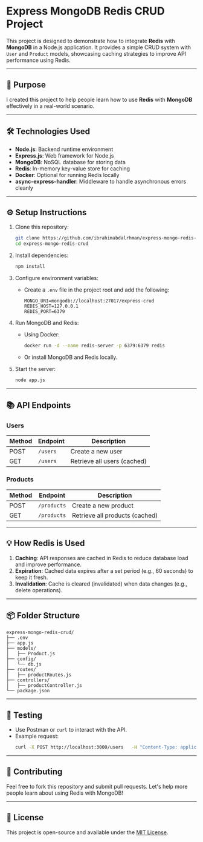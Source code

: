 
# Express MongoDB Redis CRUD Project

This project is designed to demonstrate how to integrate **Redis** with **MongoDB** in a Node.js application. It provides a simple CRUD system with `User` and `Product` models, showcasing caching strategies to improve API performance using Redis.

---

## 🚀 **Purpose**
I created this project to help people learn how to use **Redis** with **MongoDB** effectively in a real-world scenario.

---

## 🛠️ **Technologies Used**
- **Node.js**: Backend runtime environment
- **Express.js**: Web framework for Node.js
- **MongoDB**: NoSQL database for storing data
- **Redis**: In-memory key-value store for caching
- **Docker**: Optional for running Redis locally
- **async-express-handler**: Middleware to handle asynchronous errors cleanly


---

## ⚙️ **Setup Instructions**
1. Clone this repository:
   ```bash
   git clone https://github.com/ibrahimabdalrhman/express-mongo-redis-crud.git
   cd express-mongo-redis-crud
   ```
2. Install dependencies:
   ```bash
   npm install
   ```
3. Configure environment variables:
   - Create a `.env` file in the project root and add the following:
     ```env
     MONGO_URI=mongodb://localhost:27017/express-crud
     REDIS_HOST=127.0.0.1
     REDIS_PORT=6379
     ```
4. Run MongoDB and Redis:
   - Using Docker:
     ```bash
     docker run -d --name redis-server -p 6379:6379 redis
     ```
   - Or install MongoDB and Redis locally.

5. Start the server:
   ```bash
   node app.js
   ```

---

## 📚 **API Endpoints**

### Users
| Method | Endpoint      | Description                  |
|--------|---------------|------------------------------|
| POST   | `/users`      | Create a new user            |
| GET    | `/users`      | Retrieve all users (cached)  |


### Products
| Method | Endpoint        | Description                    |
|--------|-----------------|--------------------------------|
| POST   | `/products`     | Create a new product           |
| GET    | `/products`     | Retrieve all products (cached) |


---

## 💡 **How Redis is Used**
1. **Caching**: API responses are cached in Redis to reduce database load and improve performance.
2. **Expiration**: Cached data expires after a set period (e.g., 60 seconds) to keep it fresh.
3. **Invalidation**: Cache is cleared (invalidated) when data changes (e.g., delete operations).

---

## 📦 **Folder Structure**
```
express-mongo-redis-crud/
├── .env
├── app.js
├── models/
│   ├── Product.js
├── config/
│   └── db.js
├── routes/
│   ├── productRoutes.js
├── controllers/
│   ├── productController.js
└── package.json
```

---

## 🧪 **Testing**
- Use Postman or `curl` to interact with the API.
- Example request:
  ```bash
  curl -X POST http://localhost:3000/users   -H "Content-Type: application/json"   -d '{"name": "John Doe", "email": "john@example.com", "age": 30}'
  ```

---

## 🙌 **Contributing**
Feel free to fork this repository and submit pull requests. Let's help more people learn about using Redis with MongoDB!

---

## 📝 **License**
This project is open-source and available under the [MIT License](LICENSE).
